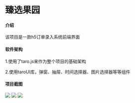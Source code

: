 # 臻选果园

#### 介绍
该项目是一款h5订单录入系统前端界面

#### 软件架构
1.使用了taro.js来作为整个项目的基础架构

2.使用taroUI库，弹窗、抽屉、时间选择器、图片选择器等等组件

#### 项目截图
![](http://47.101.189.79/images/zxgy1.png)
![](http://47.101.189.79/images/zxgy2.jpg)
![](http://47.101.189.79/images/zxgy3.jpg)



